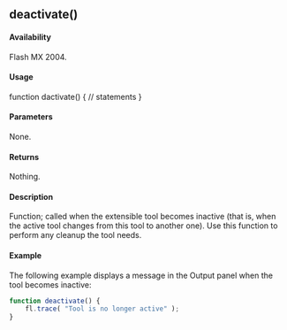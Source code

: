 ## deactivate()

#### Availability

Flash MX 2004.

#### Usage

function dactivate() {
// statements
}

#### Parameters

None.

#### Returns

Nothing.

#### Description

Function; called when the extensible tool becomes inactive (that is, when the active tool changes from this tool to another one). Use this function to perform any cleanup the tool needs.

#### Example

The following example displays a message in the Output panel when the tool becomes inactive:

```javascript
function deactivate() {
    fl.trace( "Tool is no longer active" );
}

```
